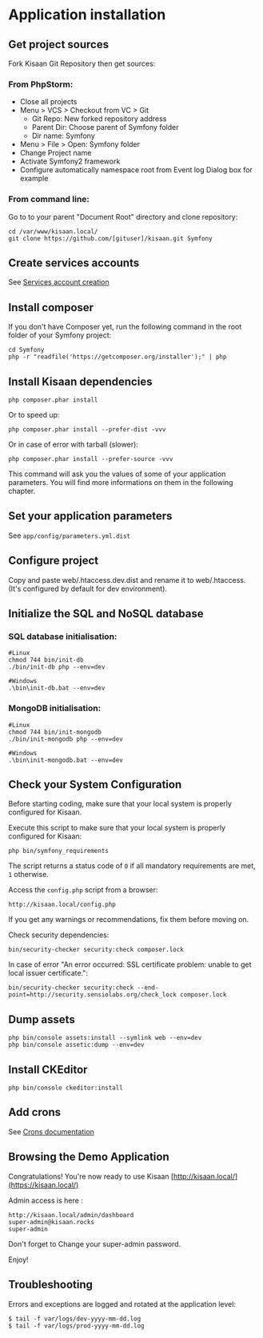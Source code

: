 # Application installation

## Get project sources
             
Fork Kisaan Git Repository then get sources:
             
### From PhpStorm:

 - Close all projects
 - Menu > VCS > Checkout from VC > Git
    - Git Repo: New forked repository address
    - Parent Dir: Choose parent of Symfony folder
    - Dir name: Symfony
 - Menu > File > Open: Symfony folder 
 - Change Project name
 - Activate Symfony2 framework
 - Configure automatically namespace root from Event log Dialog box for example
     
### From command line:

Go to to your parent "Document Root" directory and clone repository:

    cd /var/www/kisaan.local/
    git clone https://github.com/[gituser]/kisaan.git Symfony
                     
                     
## Create services accounts

See [Services account creation ](services-creation.md)


## Install composer

If you don't have Composer yet, run the following command in the root folder of your Symfony project:

    cd Symfony
    php -r "readfile('https://getcomposer.org/installer');" | php
     
    
## Install Kisaan dependencies

    php composer.phar install
    
Or to speed up:
    
    php composer.phar install --prefer-dist -vvv
    
Or in case of error with tarball (slower):

    php composer.phar install --prefer-source -vvv
   
This command will ask you the values of some of your application parameters. 
You will find more informations on them in the following chapter.
   
## Set your application parameters 
  
  See `app/config/parameters.yml.dist`
     
## Configure project

Copy and paste web/.htaccess.dev.dist and rename it to web/.htaccess. (It's configured by default for dev environment).
         
## Initialize the SQL and NoSQL database

### SQL database initialisation:
    
    #Linux
    chmod 744 bin/init-db
    ./bin/init-db php --env=dev
    
    #Windows
    .\bin\init-db.bat --env=dev
        
### MongoDB initialisation:

    #Linux
    chmod 744 bin/init-mongodb
    ./bin/init-mongodb php --env=dev
    
    #Windows
    .\bin\init-mongodb.bat --env=dev
    
## Check your System Configuration

Before starting coding, make sure that your local system is properly configured for Kisaan.

Execute this script to make sure that your local system is properly configured for Kisaan:

    php bin/symfony_requirements

The script returns a status code of `0` if all mandatory requirements are met, `1` otherwise.

Access the `config.php` script from a browser:

    http://kisaan.local/config.php

If you get any warnings or recommendations, fix them before moving on.

Check security dependencies:

    bin/security-checker security:check composer.lock
   
In case of error "An error occurred: SSL certificate problem: unable to get local issuer certificate.": 

    bin/security-checker security:check --end-point=http://security.sensiolabs.org/check_lock composer.lock

## Dump assets

    php bin/console assets:install --symlink web --env=dev
    php bin/console assetic:dump --env=dev

## Install CKEditor

    php bin/console ckeditor:install
    
## Add crons

See [Crons documentation](crons.md)
    
## Browsing the Demo Application

Congratulations! You're now ready to use Kisaan [http://kisaan.local/](https://kisaan.local/)

Admin access is here :

    http://kisaan.local/admin/dashboard
    super-admin@kisaan.rocks
    super-admin
    
Don't forget to Change your super-admin password. 

Enjoy!

## Troubleshooting

Errors and exceptions are logged and rotated at the application level:

    $ tail -f var/logs/dev-yyyy-mm-dd.log
    $ tail -f var/logs/prod-yyyy-mm-dd.log